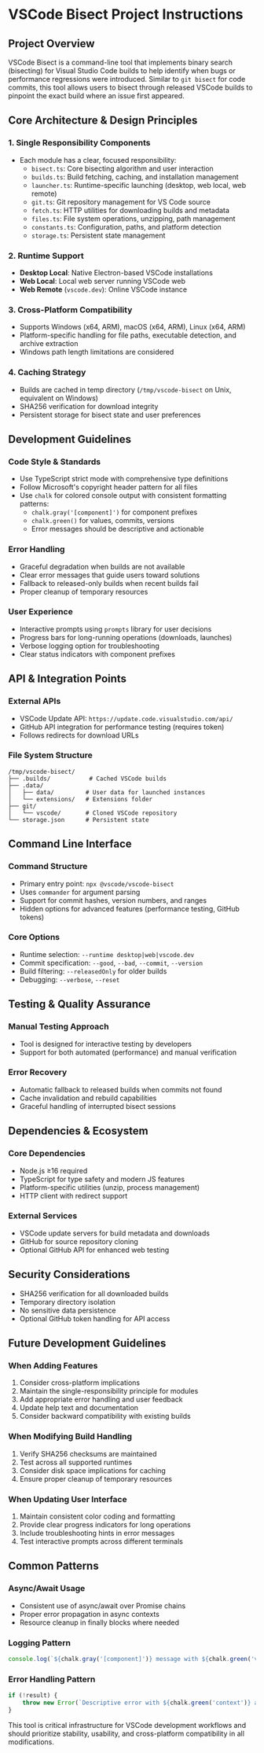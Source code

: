 # VSCode Bisect Project Instructions

## Project Overview
VSCode Bisect is a command-line tool that implements binary search (bisecting) for Visual Studio Code builds to help identify when bugs or performance regressions were introduced. Similar to `git bisect` for code commits, this tool allows users to bisect through released VSCode builds to pinpoint the exact build where an issue first appeared.

## Core Architecture & Design Principles

### 1. **Single Responsibility Components**
- Each module has a clear, focused responsibility:
  - `bisect.ts`: Core bisecting algorithm and user interaction
  - `builds.ts`: Build fetching, caching, and installation management
  - `launcher.ts`: Runtime-specific launching (desktop, web local, web remote)
  - `git.ts`: Git repository management for VS Code source
  - `fetch.ts`: HTTP utilities for downloading builds and metadata
  - `files.ts`: File system operations, unzipping, path management
  - `constants.ts`: Configuration, paths, and platform detection
  - `storage.ts`: Persistent state management

### 2. **Runtime Support**
- **Desktop Local**: Native Electron-based VSCode installations
- **Web Local**: Local web server running VSCode web
- **Web Remote** (`vscode.dev`): Online VSCode instance

### 3. **Cross-Platform Compatibility**
- Supports Windows (x64, ARM), macOS (x64, ARM), Linux (x64, ARM)
- Platform-specific handling for file paths, executable detection, and archive extraction
- Windows path length limitations are considered

### 4. **Caching Strategy**
- Builds are cached in temp directory (`/tmp/vscode-bisect` on Unix, equivalent on Windows)
- SHA256 verification for download integrity
- Persistent storage for bisect state and user preferences

## Development Guidelines

### **Code Style & Standards**
- Use TypeScript strict mode with comprehensive type definitions
- Follow Microsoft's copyright header pattern for all files
- Use `chalk` for colored console output with consistent formatting patterns:
  - `chalk.gray('[component]')` for component prefixes
  - `chalk.green()` for values, commits, versions
  - Error messages should be descriptive and actionable

### **Error Handling**
- Graceful degradation when builds are not available
- Clear error messages that guide users toward solutions
- Fallback to released-only builds when recent builds fail
- Proper cleanup of temporary resources

### **User Experience**
- Interactive prompts using `prompts` library for user decisions
- Progress bars for long-running operations (downloads, launches)
- Verbose logging option for troubleshooting
- Clear status indicators with component prefixes

## API & Integration Points

### **External APIs**
- VSCode Update API: `https://update.code.visualstudio.com/api/`
- GitHub API integration for performance testing (requires token)
- Follows redirects for download URLs

### **File System Structure**
```
/tmp/vscode-bisect/
├── .builds/           # Cached VSCode builds
├── .data/
│   ├── data/         # User data for launched instances
│   └── extensions/   # Extensions folder
├── git/
│   └── vscode/       # Cloned VSCode repository
└── storage.json      # Persistent state
```

## Command Line Interface

### **Command Structure**
- Primary entry point: `npx @vscode/vscode-bisect`
- Uses `commander` for argument parsing
- Support for commit hashes, version numbers, and ranges
- Hidden options for advanced features (performance testing, GitHub tokens)

### **Core Options**
- Runtime selection: `--runtime desktop|web|vscode.dev`
- Commit specification: `--good`, `--bad`, `--commit`, `--version`
- Build filtering: `--releasedOnly` for older builds
- Debugging: `--verbose`, `--reset`

## Testing & Quality Assurance

### **Manual Testing Approach**
- Tool is designed for interactive testing by developers
- Support for both automated (performance) and manual verification

### **Error Recovery**
- Automatic fallback to released builds when commits not found
- Cache invalidation and rebuild capabilities
- Graceful handling of interrupted bisect sessions

## Dependencies & Ecosystem

### **Core Dependencies**
- Node.js ≥16 required
- TypeScript for type safety and modern JS features
- Platform-specific utilities (unzip, process management)
- HTTP client with redirect support

### **External Services**
- VSCode update servers for build metadata and downloads
- GitHub for source repository cloning
- Optional GitHub API for enhanced web testing

## Security Considerations
- SHA256 verification for all downloaded builds
- Temporary directory isolation
- No sensitive data persistence
- Optional GitHub token handling for API access

## Future Development Guidelines

### **When Adding Features**
1. Consider cross-platform implications
2. Maintain the single-responsibility principle for modules
3. Add appropriate error handling and user feedback
4. Update help text and documentation
5. Consider backward compatibility with existing builds

### **When Modifying Build Handling**
1. Verify SHA256 checksums are maintained
2. Test across all supported runtimes
3. Consider disk space implications for caching
4. Ensure proper cleanup of temporary resources

### **When Updating User Interface**
1. Maintain consistent color coding and formatting
2. Provide clear progress indicators for long operations
3. Include troubleshooting hints in error messages
4. Test interactive prompts across different terminals

## Common Patterns

### **Async/Await Usage**
- Consistent use of async/await over Promise chains
- Proper error propagation in async contexts
- Resource cleanup in finally blocks where needed

### **Logging Pattern**
```typescript
console.log(`${chalk.gray('[component]')} message with ${chalk.green('values')}`);
```

### **Error Handling Pattern**
```typescript
if (!result) {
    throw new Error(`Descriptive error with ${chalk.green('context')} and suggestions.`);
}
```

This tool is critical infrastructure for VSCode development workflows and should prioritize stability, usability, and cross-platform compatibility in all modifications.